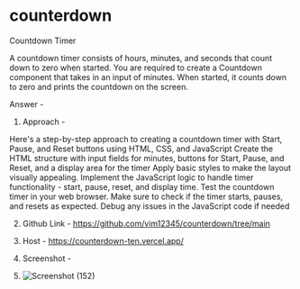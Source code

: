 # counterdown
Countdown Timer

A countdown timer consists of hours, minutes, and seconds that count down to zero when started. You are required to create a Countdown component that takes in an input of minutes. When started, it counts down to zero and prints the countdown on the screen.

Answer - 

1. Approach -
 
Here's a step-by-step approach to creating a countdown timer with Start, Pause, and Reset buttons using HTML, CSS, and JavaScript
Create the HTML structure with input fields for minutes, buttons for Start, Pause, and Reset, and a display area for the timer
Apply basic styles to make the layout visually appealing.
Implement the JavaScript logic to handle timer functionality - start, pause, reset, and display time.
Test the countdown timer in your web browser. Make sure to check if the timer starts, pauses, and resets as expected. Debug any issues in the JavaScript code if needed

2. Github Link -
 https://github.com/vim12345/counterdown/tree/main

3. Host - https://counterdown-ten.vercel.app/

4. Screenshot -
5. 
   ![Screenshot (152)](https://github.com/vim12345/counterdown/assets/90466387/4b3a05a1-7df4-4115-87b9-fe8839be9102)

